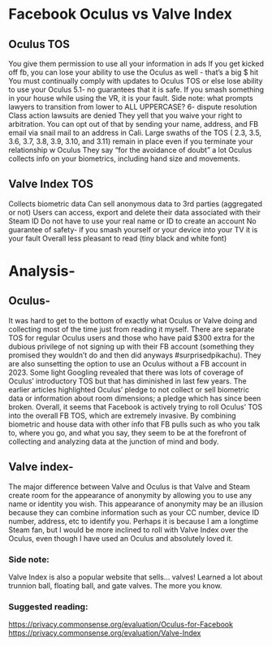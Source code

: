 # Facebook Oculus vs Valve Index
## Oculus TOS

You give them permission to use all your information in ads
If you get kicked off fb, you can lose your ability to use the Oculus as well - that’s a big $ hit
You must continually comply with updates to Oculus TOS or else lose ability to use your Oculus
5.1- no guarantees that it is safe. If you smash something in your house while using the VR, it is your fault.
Side note: what prompts lawyers to transition from lower to ALL UPPERCASE?
6- dispute resolution Class action lawsuits are denied
They yell that you waive your right to arbitration.  You can opt out of that by sending your name, address, and FB email via snail mail to an address in Cali.
Large swaths of the TOS ( 2.3, 3.5, 3.6, 3.7, 3.8, 3.9, 3.10, and 3.11) remain in place even if you terminate your relationship w Oculus
They say “for the avoidance of doubt” a lot
Oculus collects info on your biometrics, including hand size and movements.

## Valve Index TOS

Collects biometric data
Can sell anonymous data to 3rd parties (aggregated or not)
Users can access, export and delete their data associated with their Steam ID
Do not have to use your real name or ID to create an account
No guarantee of safety- if you smash yourself or your device into your TV it is your fault
Overall less pleasant to read (tiny black and white font)

# Analysis-  
## Oculus- 
It was hard to get to the bottom of exactly what Oculus or Valve doing and collecting most of the time just from reading it myself.  There are separate TOS for regular Oculus users and those who have paid $300 extra for the dubious privilege of not signing up with their FB account (something they promised they wouldn’t do and then did anyways #surprisedpikachu).  They are also sunsetting the option to use an Oculus without a FB account in 2023.  Some light Googling revealed that there was lots of coverage of Oculus’ introductory TOS but that has diminished in last few years.  The earlier articles highlighted Oculus’ pledge to not collect or sell biometric data or information about room dimensions; a pledge which has since been broken.  Overall, it seems that Facebook is actively trying to roll Oculus’ TOS into the overall FB TOS, which are extremely invasive.  By combining biometric and house data with other info that FB pulls such as who you talk to, where you go, and what you say, they seem to be at the forefront of collecting and analyzing data at the junction of mind and body.

## Valve index- 
The major difference between Valve and Oculus is that Valve and Steam create room for the appearance of anonymity by allowing you to use any name or identity you wish.  This appearance of anonymity may be an illusion because they can combine information such as your CC number, device ID number, address, etc to identify you.  Perhaps it is because I am a longtime Steam fan, but I would be more inclined to roll with Valve Index over the Oculus, even though I have used an Oculus and absolutely loved it.

### Side note: 
Valve Index is also a popular website that sells… valves!  Learned a lot about trunnion ball, floating ball, and gate valves.  The more you know.

### Suggested reading: 
https://privacy.commonsense.org/evaluation/Oculus-for-Facebook
https://privacy.commonsense.org/evaluation/Valve-Index




